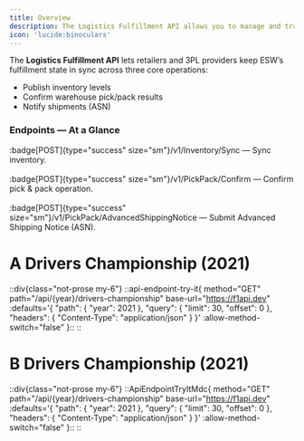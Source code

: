 ```yaml
---
title: Overview
description: The Logistics Fulfillment API allows you to manage and track the fulfillment of orders within the ESW platform.
icon: 'lucide:binoculars'
---
```


The **Logistics Fulfillment API** lets retailers and 3PL providers keep ESW’s fulfillment state in sync across three core operations:

- Publish inventory levels
- Confirm warehouse pick/pack results
- Notify shipments (ASN)


### Endpoints — At a Glance

:badge[POST]{type="success" size="sm"}/v1/Inventory/Sync — Sync inventory. <br>  
:badge[POST]{type="success" size="sm"}/v1/PickPack/Confirm — Confirm pick & pack operation. <br>  
:badge[POST]{type="success" size="sm"}/v1/PickPack/AdvancedShippingNotice — Submit Advanced Shipping Notice (ASN). <br>  


# A Drivers Championship (2021)

::div{class="not-prose my-6"}
  ::api-endpoint-try-it{
    method="GET"
    path="/api/{year}/drivers-championship"
    base-url="https://f1api.dev"
    :defaults='{
      "path": { "year": 2021 },
      "query": { "limit": 30, "offset": 0 },
      "headers": { "Content-Type": "application/json" }
    }'
    :allow-method-switch="false"
  }::
::

# B Drivers Championship (2021)

::div{class="not-prose my-6"}
  ::ApiEndpointTryItMdc{
    method="GET"
    path="/api/{year}/drivers-championship"
    base-url="https://f1api.dev"
    :defaults='{
      "path": { "year": 2021 },
      "query": { "limit": 30, "offset": 0 },
      "headers": { "Content-Type": "application/json" }
    }'
    :allow-method-switch="false"
  }::
::